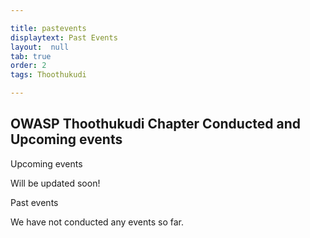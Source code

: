 ```yaml
---

title: pastevents
displaytext: Past Events
layout:  null
tab: true
order: 2
tags: Thoothukudi

---
```


## OWASP Thoothukudi Chapter Conducted and Upcoming events



Upcoming events

Will be updated soon!


Past events

We have not conducted any events so far.
